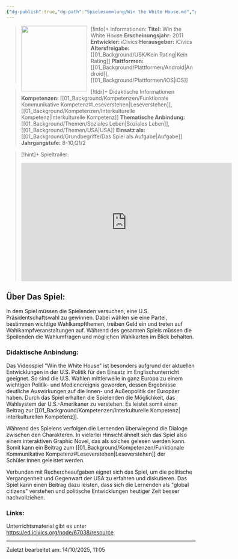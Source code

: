 ```yaml
---
{"dg-publish":true,"dg-path":"Spielesammlung/Win the White House.md","permalink":"/spielesammlung/win-the-white-house/","noteIcon":"1"}
---
```



>[!info]+ Informationen:
><img src="https://vision.icivics.org/wp-content/uploads/2024/08/Win-the-White-House-1.png" style="float:left;height:175px;padding-right:10px">**Titel:** Win the White House
>**Erscheinungsjahr:** 2011
>**Entwickler:** iCivics
>**Herausgeber:** iCivics
>**Altersfreigabe:** [[01_Background/USK/Kein Rating\|Kein Rating]]
>**Plattformen:** [[01_Background/Plattformen/Android\|Android]],[[01_Background/Plattformen/iOS\|iOS]]

>[!tldr]+ Didaktische Informationen
>**Kompetenzen:** [[01_Background/Kompetenzen/Funktionale Kommunikative Kompetenz#Leseverstehen\|Leseverstehen]],[[01_Background/Kompetenzen/Interkulturelle Kompetenz\|Interkulturelle Kompetenz]]
>**Thematische Anbindung:** [[01_Background/Themen/Soziales Leben\|Soziales Leben]],[[01_Background/Themen/USA\|USA]]
>**Einsatz als:** [[01_Background/Grundbegriffe/Das Spiel als Aufgabe\|Aufgabe]]
>**Jahrgangstufe:** 8-10,Q1/2

>[!hint]+ Spieltrailer:
><iframe width="560" height="315" src="https://www.youtube.com/embed/Z-YDj5AHA7Q?si=bYyiaMFaCZja2yn_" title="YouTube video player" frameborder="0" allow="accelerometer; autoplay; clipboard-write; encrypted-media; gyroscope; picture-in-picture; web-share" referrerpolicy="strict-origin-when-cross-origin" allowfullscreen></iframe>

## Über Das Spiel:
In dem Spiel müssen die Spielenden versuchen, eine U.S. Präsidentschaftswahl zu gewinnen. Dabei wählen sie eine Partei, bestimmen wichtige Wahlkampfthemen, treiben Geld ein und treten auf Wahlkampfveranstaltungen auf. Während des gesamten Spiels müssen die Speilenden die Wahlumfragen und möglichen Wahlkarten im Blick behalten. 
### Didaktische Anbindung:
Das Videospiel "Win the White House" ist besonders aufgrund der aktuellen Entwicklungen in der U.S. Politik für den Einsatz im Englischunterricht geeignet. So sind die U.S. Wahlen mittlerweile in ganz Europa zu einem wichtigen Politik- und Medienereignis geworden, dessen Ergebnisse deutliche Auswirkungen auf die Innen- und Außenpolitik der Europäer haben. Durch das Spiel erhalten die Spielenden die Möglichkeit, das Wahlsystem der U.S.-Amerikaner zu verstehen. Es leistet somit einen Beitrag zur [[01_Background/Kompetenzen/Interkulturelle Kompetenz\| interkulturellen Kompetenz]]. 

Während des Spielens verfolgen die Lernenden überwiegend die Dialoge zwischen den Charakteren. In vielerlei Hinsicht ähnelt sich das Spiel also einem interaktiven Graphic Novel, das als solches gelesen werden kann. Somit kann ein Beitrag zum [[01_Background/Kompetenzen/Funktionale Kommunikative Kompetenz#Leseverstehen\|Leseverstehen]] der Schüler:innen geleistet werden. 

Verbunden mit Rechercheaufgaben eignet sich das Spiel, um die politische Vergangenheit und Gegenwart der USA zu erfahren und diskutieren. Das Spiel kann einen Beitrag dazu leisten, dass sich die Lernenden als "global citizens" verstehen und politische Entwicklungen heutiger Zeit besser nachvollziehen.
### Links:
Unterrichtsmaterial gibt es unter https://ed.icivics.org/node/67038/resource. 

---
Zuletzt bearbeitet am: 14/10/2025, 11:05